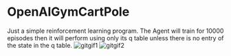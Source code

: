 # OpenAIGymCartPole
 
Just a simple reinforcement learning program.
The Agent will train for 10000 episodes then it will perform using only its q table unless there is no entry of the state in the q table.
![gitgif1](https://github.com/GoodPooch/OpenAIGymCartPole/assets/30606042/f75aedda-0891-46ce-9d0c-cd2788147e93)
![gitgif2](https://github.com/GoodPooch/OpenAIGymCartPole/assets/30606042/e4f78926-e2a8-436c-8ef6-36e81b24faa6)
